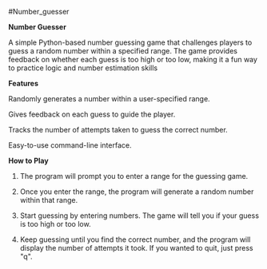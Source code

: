 #Number_guesser

**Number Guesser**

A simple Python-based number guessing game that challenges players to guess a random number within a specified range. The game provides feedback on whether each guess is too high or too low, making it a fun way to practice logic and number estimation skills

**Features**

Randomly generates a number within a user-specified range.

Gives feedback on each guess to guide the player.

Tracks the number of attempts taken to guess the correct number.

Easy-to-use command-line interface.

**How to Play**

1. The program will prompt you to enter a range for the guessing game.


2. Once you enter the range, the program will generate a random number within that range.


3. Start guessing by entering numbers. The game will tell you if your guess is too high or too low.


4. Keep guessing until you find the correct number, and the program will display the number of attempts it took. If you wanted to quit, just press "q".
